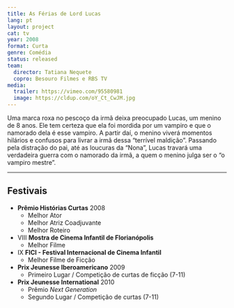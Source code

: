 ```yaml
---
title: As Férias de Lord Lucas
lang: pt
layout: project
cat: tv
year: 2008
format: Curta
genre: Comédia
status: released
team:
  director: Tatiana Nequete
  copro: Besouro Filmes e RBS TV
media:
  trailer: https://vimeo.com/95580981
  image: https://cldup.com/oY_Ct_CwJM.jpg
---
```


Uma marca roxa no pescoço da irmã deixa preocupado Lucas, um menino de 8 anos. Ele tem certeza que ela foi mordida por um vampiro e que o namorado dela é esse vampiro. A partir daí, o menino viverá momentos hilários e confusos para livrar a irmã dessa “terrível maldição”. Passando pela distração do pai, até as loucuras da “Nona”, Lucas travará uma verdadeira guerra com o namorado da irmã, a quem o menino julga ser o “o vampiro mestre”.

---

## Festivais

* **Prêmio Histórias Curtas** 2008
  * Melhor Ator
  * Melhor Atriz Coadjuvante
  * Melhor Roteiro
* VIII **Mostra de Cinema Infantil de Florianópolis**
  * Melhor Filme
* IX **FICI - Festival Internacional de Cinema Infantil**
  * Melhor Filme de Ficção
* **Prix Jeunesse Iberoamericano** 2009
  * Primeiro Lugar / Competição de curtas de ficção (7-11)
* **Prix Jeunesse International** 2010
  * Prêmio _Next Generation_
  * Segundo Lugar / Competição de curtas (7-11)
